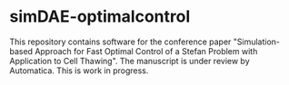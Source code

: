 # simDAE-optimalcontrol

This repository contains software for the conference paper "Simulation-based Approach for Fast Optimal Control of a Stefan Problem with Application to Cell Thawing". The manuscript is under review by Automatica. This is work in progress.
